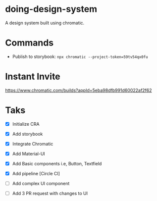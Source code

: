 # doing-design-system

A design system built using chromatic.

# Commands

- Publish to storybook: `npx chromatic --project-token=59tv54qx0fu`

# Instant Invite

https://www.chromatic.com/builds?appId=5eba98dfb991d60022af2f62

# Taks

- [x] Initialize CRA
- [x] Add storybook
- [x] Integrate Chromatic
- [x] Add Material-UI
- [x] Add Basic components i.e, Button, Textfield
- [x] Add pipeline [Circle CI]
- [ ] Add complex UI component
- [ ] Add 3 PR request with changes to UI

